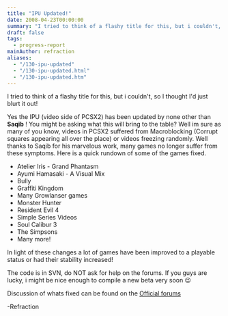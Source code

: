 ```yaml
---
title: "IPU Updated!"
date: 2008-04-23T00:00:00
summary: "I tried to think of a flashy title for this, but i couldn't, so I thought I'd just blurt it out!"
draft: false
tags:
  - progress-report
mainAuthor: refraction
aliases:
  - "/130-ipu-updated"
  - "/130-ipu-updated.html"
  - "/130-ipu-updated.htm"
---
```


I tried to think of a flashy title for this, but i couldn't, so I thought I'd just blurt it out!

Yes the IPU (video side of PCSX2) has been updated by none other than
**Saqib** ! You might be asking what this will bring to the table? Well
im sure as many of you know, videos in PCSX2 suffered from Macroblocking
(Corrupt squares appearing all over the place) or videos freezing
randomly. Well thanks to Saqib for his marvelous work, many games no
longer suffer from these symptoms. Here is a quick rundown of some of
the games fixed.

- Atelier Iris - Grand Phantasm
- Ayumi Hamasaki - A Visual Mix
- Bully
- Graffiti Kingdom
- Many Growlanser games
- Monster Hunter
- Resident Evil 4
- Simple Series Videos
- Soul Calibur 3
- The Simpsons
- Many more!

In light of these changes a lot of games have been improved to a
playable status or had their stability increased!

The code is in SVN, do NOT ask for help on the forums. If you guys are
lucky, i might be nice enough to compile a new beta very soon
😉

Discussion of whats fixed can be found on the [Official
forums](http://forums.ngemu.com/showthread.php?p=718442#post718442)

-Refraction
